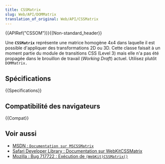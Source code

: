 ```yaml
---
title: CSSMatrix
slug: Web/API/DOMMatrix
translation_of_original: Web/API/CSSMatrix
---
```


{{APIRef("CSSOM")}}{{Non-standard_header}}

Une **`CSSMatrix`** représente une matrice homogène 4x4 dans laquelle il est possible d'appliquer des transformations 2D ou 3D. Cette classe faisait à un moment partie du module de transitions CSS (Level 3) mais elle n'a pas été propagée dans le brouillon de travail (_Working Draft_) actuel. Utilisez plutôt `DOMMatrix.`

## Spécifications

{{Specifications}}

## Compatibilité des navigateurs

{{Compat}}

## Voir aussi

- [MSDN&nbsp;: `Documentation sur MSCSSMatrix`](<https://msdn.microsoft.com/en-us/library/ie/hh772390(v=vs.85).aspx>)
- [Safari Developer Library : Documentation sur WebKitCSSMatrix](https://developer.apple.com/library/safari/documentation/AudioVideo/Reference/WebKitCSSMatrixClassReference/index.html)
- [Mozilla : Bug 717722 : Exécution de `(WebKit)CSSMatrix()`](https://bugzilla.mozilla.org/show_bug.cgi?id=717722)
